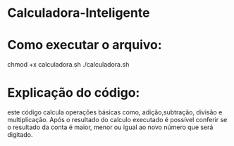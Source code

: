 # Calculadora-Inteligente
# Como executar o arquivo:
chmod +x calculadora.sh
./calculadora.sh
# Explicação do código:
este código calcula operações básicas como, adição,subtração, divisão e multiplicação. Após o resultado do calculo executado é possível conferir se o resultado da conta é maior, menor ou igual ao novo número que será digitado.

